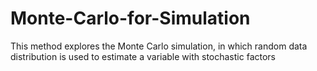 # Monte-Carlo-for-Simulation
This method explores the Monte Carlo simulation, in which random data distribution is used to estimate a variable with stochastic factors
